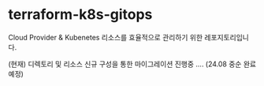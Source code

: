 # terraform-k8s-gitops

Cloud Provider & Kubenetes 리소스를 효율적으로 관리하기 위한 레포지토리입니다.

(현재) 디렉토리 및 리소스 신규 구성을 통한 마이그레이션 진행중 .... (24.08 중순 완료 예정)
